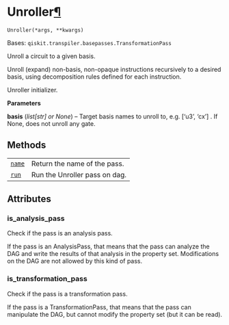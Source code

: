 # Unroller[¶](#unroller "Permalink to this headline")

<span id="undefined" />

`Unroller(*args, **kwargs)`

Bases: `qiskit.transpiler.basepasses.TransformationPass`

Unroll a circuit to a given basis.

Unroll (expand) non-basis, non-opaque instructions recursively to a desired basis, using decomposition rules defined for each instruction.

Unroller initializer.

**Parameters**

**basis** (*list\[str] or None*) – Target basis names to unroll to, e.g. \[‘u3’, ‘cx’] . If None, does not unroll any gate.

## Methods

|                                                                                                                                  |                               |
| -------------------------------------------------------------------------------------------------------------------------------- | ----------------------------- |
| [`name`](qiskit.transpiler.passes.Unroller.name#qiskit.transpiler.passes.Unroller.name "qiskit.transpiler.passes.Unroller.name") | Return the name of the pass.  |
| [`run`](qiskit.transpiler.passes.Unroller.run#qiskit.transpiler.passes.Unroller.run "qiskit.transpiler.passes.Unroller.run")     | Run the Unroller pass on dag. |

## Attributes

<span id="undefined" />

### is\_analysis\_pass

Check if the pass is an analysis pass.

If the pass is an AnalysisPass, that means that the pass can analyze the DAG and write the results of that analysis in the property set. Modifications on the DAG are not allowed by this kind of pass.

<span id="undefined" />

### is\_transformation\_pass

Check if the pass is a transformation pass.

If the pass is a TransformationPass, that means that the pass can manipulate the DAG, but cannot modify the property set (but it can be read).
